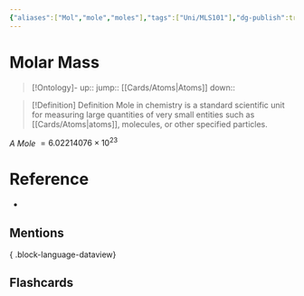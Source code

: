 ```yaml
---
{"aliases":["Mol","mole","moles"],"tags":["Uni/MLS101"],"dg-publish":true,"permalink":"/cards/molar-mass/","dgPassFrontmatter":true}
---
```


# Molar Mass

> [!Ontology]-
> up:: 
> jump:: [[Cards/Atoms\|Atoms]]
> down:: 

> [!Definition] Definition
> Mole in chemistry is a standard scientific unit for measuring large quantities of very small entities such as [[Cards/Atoms\|atoms]], molecules, or other specified particles.

*A Mole* $=6.02214076 × 10^{23}$

# Reference

- 

## Mentions


{ .block-language-dataview}

## Flashcards